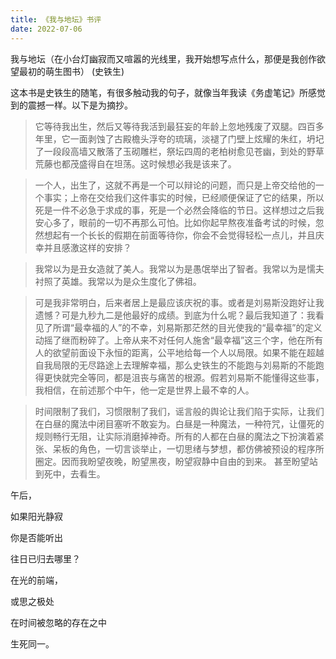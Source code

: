 ```yaml
---
title: 《我与地坛》书评
date: 2022-07-06
---
```


 

我与地坛（在小台灯幽寂而又喧嚣的光线里，我开始想写点什么，那便是我创作欲望最初的萌生图书） (史铁生)

 

这本书是史铁生的随笔，有很多触动我的句子，就像当年我读《务虚笔记》所感觉到的震撼一样。以下是为摘抄。

 

> 它等待我出生，然后又等待我活到最狂妄的年龄上忽地残废了双腿。四百多年里，它一面剥蚀了古殿檐头浮夸的琉璃，淡褪了门壁上炫耀的朱红，坍圮了一段段高墙又散落了玉砌雕栏，祭坛四周的老柏树愈见苍幽，到处的野草荒藤也都茂盛得自在坦荡。这时候想必我是该来了。

 

> 一个人，出生了，这就不再是一个可以辩论的问题，而只是上帝交给他的一个事实；上帝在交给我们这件事实的时候，已经顺便保证了它的结果，所以死是一件不必急于求成的事，死是一个必然会降临的节日。这样想过之后我安心多了，眼前的一切不再那么可怕。比如你起早熬夜准备考试的时候，忽然想起有一个长长的假期在前面等待你，你会不会觉得轻松一点儿，并且庆幸并且感激这样的安排？

> 我常以为是丑女造就了美人。我常以为是愚氓举出了智者。我常以为是懦夫衬照了英雄。我常以为是众生度化了佛祖。

> 可是我非常明白，后来者居上是最应该庆祝的事。或者是刘易斯没跑好让我遗憾？可是九秒九二是他最好的成绩。到底为什么呢？最后我知道了：我看见了所谓“最幸福的人”的不幸，刘易斯那茫然的目光使我的“最幸福”的定义动摇了继而粉碎了。上帝从来不对任何人施舍“最幸福”这三个字，他在所有人的欲望前面设下永恒的距离，公平地给每一个人以局限。如果不能在超越自我局限的无尽路途上去理解幸福，那么史铁生的不能跑与刘易斯的不能跑得更快就完全等同，都是沮丧与痛苦的根源。假若刘易斯不能懂得这些事，我相信，在前述那个中午，他一定是世界上最不幸的人。

 

> 时间限制了我们，习惯限制了我们，谣言般的舆论让我们陷于实际，让我们在白昼的魔法中闭目塞听不敢妄为。白昼是一种魔法，一种符咒，让僵死的规则畅行无阻，让实际消磨掉神奇。所有的人都在白昼的魔法之下扮演着紧张、呆板的角色，一切言谈举止，一切思绪与梦想，都仿佛被预设的程序所圈定。因而我盼望夜晚，盼望黑夜，盼望寂静中自由的到来。 甚至盼望站到死中，去看生。

 

午后，

如果阳光静寂 

你是否能听出 

往日已归去哪里？ 

在光的前端，

或思之极处 

在时间被忽略的存在之中 

生死同一。 

 
